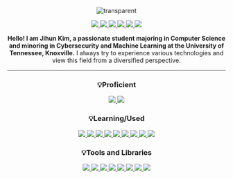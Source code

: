 <div align="center"> 
  
![transparent](https://capsule-render.vercel.app/api?type=transparent&fontColor=57b5dc&text=Jihun's%20GitHub&height=120&fontSize=72&desc=Welcome!&descAlignY=17&descAlign=36)

  <a href="https://www.linkedin.com/in/jihunkimcode" target="_blank" rel="noopener noreferrer">
      <img src="https://img.shields.io/badge/LinkedIn-0A66C2?style=flat-square&logo=linkedin&logoColor=white"/>
  </a>
  <a href="mailto:jiunkim8@gmail.com" target="_blank" rel="noopener noreferrer">
    <img src="https://img.shields.io/badge/Gmail-EA4335?style=flat-square&logo=gmail&logoColor=white"/>
  </a>
  <a href="https://jihunkimcode.github.io/Files/Kim_Jihun%20Resume.pdf" target="_blank" rel="noopener noreferrer">
    <img src="https://img.shields.io/badge/Resume-000000?style=flat-square&logo=github&logoColor=white"/>
  </a>
  <a href="https://www.notion.so/38d713a7a15444e3b93f6999ff29e284?v=348df73b8b5b49158586d3ba11b25865" target="_blank" rel="noopener noreferrer">
    <img src="https://img.shields.io/badge/Personal Projects-000000?style=flat-square&logo=notion&logoColor=white"/>
  </a>
  <a href="https://github.com/JihunKimCode?tab=repositories" target="_blank" rel="noopener noreferrer">
    <img src="https://img.shields.io/badge/Github Repositories-181717?style=flat-square&logo=github&logoColor=white"/>
  </a>
  <a href="https://jihunkimcode.github.io" target="_blank" rel="noopener noreferrer">
    <img src="https://img.shields.io/badge/Virtual Portfolio-181717?style=flat-square&logo=github&logoColor=white"/>
  </a>

**Hello! I am Jihun Kim, a passionate student majoring in Computer Science and minoring in Cybersecurity and Machine Learning at the University of Tennessee, Knoxville.** I always try to experience various technologies and view this field from a diversified perspective.

---

  ### 💡Proficient
  <a href="https://github.com/JihunKimCode" target="_self" rel="noopener noreferrer">
    <img src="https://img.shields.io/badge/C++-00599C?style=flat-square&logo=C%2B%2B&logoColor=white"/>
  </a>
  <a href="https://github.com/JihunKimCode" target="_self" rel="noopener noreferrer">
    <img src="https://img.shields.io/badge/Python-3776AB?style=flat-square&logo=python&logoColor=white"/>
  </a>
  
  ### 💡Learning/Used
  <a href="https://github.com/JihunKimCode" target="_self" rel="noopener noreferrer">
    <img src="https://img.shields.io/badge/C-A8B9CC?style=flat-square&logo=C&logoColor=white"/>
  </a>
  <a href="https://github.com/JihunKimCode" target="_self" rel="noopener noreferrer">
    <img src="https://img.shields.io/badge/C%23-a458b9?style=flat-square&logo=csharp&logoColor=white"/>
  </a>  
  <a href="https://github.com/JihunKimCode" target="_self" rel="noopener noreferrer">
    <img src="https://img.shields.io/badge/Go-00ADD8?style=flat-square&logo=go&logoColor=white"/>
  </a>
  <a href="https://github.com/JihunKimCode" target="_self" rel="noopener noreferrer">
    <img src="https://img.shields.io/badge/BASH-4EAA25?style=flat-square&logo=gnubash&logoColor=white"/>
  </a>
  <a href="https://github.com/JihunKimCode" target="_self" rel="noopener noreferrer">
    <img src="https://img.shields.io/badge/TypeScript-3178C6?style=flat-square&logo=typescript&logoColor=white"/>
  </a>
  <a href="https://github.com/JihunKimCode" target="_self" rel="noopener noreferrer">
    <img src="https://img.shields.io/badge/Sass-CC6699?style=flat-square&logo=sass&logoColor=white"/>
  </a>
  <a href="https://github.com/JihunKimCode" target="_self" rel="noopener noreferrer">
    <img src="https://img.shields.io/badge/HTML5-E34F26?style=flat-square&logo=html5&logoColor=white"/>
  </a>
  <a href="https://github.com/JihunKimCode" target="_self" rel="noopener noreferrer">
    <img src="https://img.shields.io/badge/JavaScript-F7DF1E?style=flat-square&logo=javascript&logoColor=white"/>
  </a>
  <a href="https://github.com/JihunKimCode" target="_self" rel="noopener noreferrer">
    <img src="https://img.shields.io/badge/CSS3-1572B6?style=flat-square&logo=css3&logoColor=white"/>
  </a>
  
  ### 💡Tools and Libraries
  <a href="https://github.com/JihunKimCode" target="_self" rel="noopener noreferrer">
    <img src="https://img.shields.io/badge/Excel-217346?style=flat-square&logo=microsoftexcel&logoColor=white"/>
  </a>
  <a href="https://github.com/JihunKimCode" target="_self" rel="noopener noreferrer">
    <img src="https://img.shields.io/badge/Vim-019733?style=flat-square&logo=vim&logoColor=white"/>
  </a>
  <a href="https://github.com/JihunKimCode" target="_self" rel="noopener noreferrer">
    <img src="https://img.shields.io/badge/VS_Code-007ACC?style=flat-square&logo=visualstudiocode&logoColor=white"/>
  </a>
  <a href="https://github.com/JihunKimCode" target="_self" rel="noopener noreferrer">
    <img src="https://img.shields.io/badge/GitHub-181717?style=flat-square&logo=github&logoColor=white"/>
  </a>
  <a href="https://github.com/JihunKimCode" target="_self" rel="noopener noreferrer">
    <img src="https://img.shields.io/badge/GitLab-FC6D26?style=flat-square&logo=gitlab&logoColor=white"/>
  </a>
  <a href="https://github.com/JihunKimCode" target="_self" rel="noopener noreferrer">
    <img src="https://img.shields.io/badge/Jupyter_Notebook-F37626?style=flat-square&logo=jupyter&logoColor=white"/>
  </a>
  <a href="https://github.com/JihunKimCode" target="_self" rel="noopener noreferrer">
    <img src="https://img.shields.io/badge/Pandas-150458?style=flat-square&logo=pandas&logoColor=white"/>
  </a>
  <a href="https://github.com/JihunKimCode" target="_self" rel="noopener noreferrer">
    <img src="https://img.shields.io/badge/TensorFlow-FF6F00?style=flat-square&logo=tensorflow&logoColor=white"/>
  </a>
<div>
